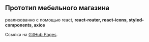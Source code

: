 ## Прототип мебельного магазина

реализованно с помощью react, **react-router, react-icons, styled-components, axios**

Ссылка на [GitHub Pages]().
